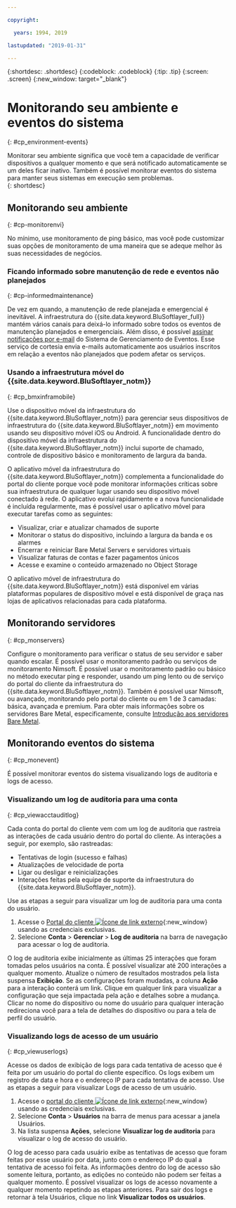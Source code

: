 ```yaml
---

copyright:

  years: 1994, 2019

lastupdated: "2019-01-31"

---
```


{:shortdesc: .shortdesc}
{:codeblock: .codeblock}
{:tip: .tip}
{:screen: .screen}
{:new_window: target="_blank"}


# Monitorando seu ambiente e eventos do sistema
{: #cp_environment-events}

Monitorar seu ambiente significa que você tem a capacidade de verificar dispositivos a qualquer momento e que será notificado automaticamente se um deles ficar inativo. Também é possível monitorar eventos do sistema para manter seus sistemas em execução sem problemas.  
{: shortdesc}

## Monitorando seu ambiente
{: #cp-monitorenvi}

No mínimo, use monitoramento de ping básico, mas você pode customizar suas opções de monitoramento de uma maneira que se adeque melhor às suas necessidades de negócios.

### Ficando informado sobre manutenção de rede e eventos não planejados
{: #cp-informedmaintenance}

De vez em quando, a manutenção de rede planejada e emergencial é inevitável. A infraestrutura do {{site.data.keyword.BluSoftlayer_full}} mantém vários canais para deixá-lo informado sobre todos os eventos de manutenção planejados e emergenciais. Além disso, é possível [assinar notificações por e-mail](/docs/customer-portal?topic=customer-portal-cp_bpnotifications#cp_bpnotifications) do Sistema de Gerenciamento de Eventos. Esse serviço de cortesia envia e-mails automaticamente aos usuários inscritos em relação a eventos não planejados que podem afetar os serviços.

### Usando a infraestrutura móvel do {{site.data.keyword.BluSoftlayer_notm}}
{: #cp_bmxinframobile}

Use o dispositivo móvel da infraestrutura do {{site.data.keyword.BluSoftlayer_notm}} para gerenciar seus dispositivos de infraestrutura do {{site.data.keyword.BluSoftlayer_notm}} em movimento usando seu dispositivo móvel iOS ou Android. A funcionalidade dentro do dispositivo móvel da infraestrutura do {{site.data.keyword.BluSoftlayer_notm}} inclui suporte de chamado, controle de dispositivo básico e monitoramento de largura da banda.

O aplicativo móvel da infraestrutura do {{site.data.keyword.BluSoftlayer_notm}} complementa a funcionalidade do portal do cliente porque você pode monitorar informações críticas sobre sua infraestrutura de qualquer lugar usando seu dispositivo móvel conectado à rede. O aplicativo evolui rapidamente e a nova funcionalidade é incluída regularmente, mas é possível usar o aplicativo móvel para executar tarefas como as seguintes:
  * Visualizar, criar e atualizar chamados de suporte
  * Monitorar o status do dispositivo, incluindo a largura da banda e os alarmes
  * Encerrar e reiniciar Bare Metal Servers e servidores virtuais
  * Visualizar faturas de contas e fazer pagamentos únicos
  * Acesse e examine o conteúdo armazenado no Object Storage

O aplicativo móvel de infraestrutura do {{site.data.keyword.BluSoftlayer_notm}} está disponível em várias plataformas populares de dispositivo móvel e está disponível de graça nas lojas de aplicativos relacionadas para cada plataforma.

## Monitorando servidores
{: #cp_monservers}

Configure o monitoramento para verificar o status de seu servidor e saber quando escalar. É possível usar o monitoramento padrão ou serviços de monitoramento Nimsoft. É possível usar o monitoramento padrão ou básico no método executar ping e responder, usando um ping lento ou de serviço do portal do cliente da infraestrutura do {{site.data.keyword.BluSoftlayer_notm}}. Também é possível usar Nimsoft, ou avançado, monitorando pelo portal do cliente ou em 1 de 3 camadas: básica, avançada e premium. Para obter mais informações sobre os servidores Bare Metal, especificamente, consulte [Introdução aos servidores Bare Metal](/docs/bare-metal?topic=bare-metal-getting-started#getting-started).

## Monitorando eventos do sistema
{: #cp_monevent}

É possível monitorar eventos do sistema visualizando logs de auditoria e logs de acesso.

### Visualizando um log de auditoria para uma conta
{: #cp_viewacctauditlog}

Cada conta do portal do cliente vem com um log de auditoria que rastreia as interações de cada usuário dentro do portal do cliente. As interações a seguir, por exemplo, são rastreadas:
  * Tentativas de login (sucesso e falhas)
  * Atualizações de velocidade de porta
  * Ligar ou desligar e reinicializações
  * Interações feitas pela equipe de suporte da infraestrutura do {{site.data.keyword.BluSoftlayer_notm}}.

Use as etapas a seguir para visualizar um log de auditoria para uma conta do usuário.

1. Acesse o [Portal do cliente ![Ícone de link externo](../icons/launch-glyph.svg)](https://control.softlayer.com/){:new_window} usando as credenciais exclusivas.
2. Selecione **Conta** > **Gerenciar** > **Log de auditoria** na barra de navegação para acessar o log de auditoria.

O log de auditoria exibe inicialmente as últimas 25 interações que foram tomadas pelos usuários na conta. É possível visualizar até 200 interações a qualquer momento. Atualize o número de resultados mostrados pela lista suspensa **Exibição**. Se as configurações foram mudadas, a coluna **Ação** para a interação conterá um link. Clique em qualquer link para visualizar a configuração que seja impactada pela ação e detalhes sobre a mudança. Clicar no nome do dispositivo ou nome do usuário para qualquer interação redireciona você para a tela de detalhes do dispositivo ou para a tela de perfil do usuário.

### Visualizando logs de acesso de um usuário
{: #cp_viewuserlogs}

Acesse os dados de exibição de logs para cada tentativa de acesso que é feita por um usuário do portal do cliente específico. Os logs exibem um registro de data e hora e o endereço IP para cada tentativa de acesso. Use as etapas a seguir para visualizar Logs de acesso de um usuário.

1. Acesse o [portal do cliente ![Ícone de link externo](../icons/launch-glyph.svg)](https://control.softlayer.com/){:new_window} usando as credenciais exclusivas.
2. Selecione **Conta** > **Usuários** na barra de menus para acessar a janela Usuários.
3. Na lista suspensa **Ações**, selecione **Visualizar log de auditoria** para visualizar o log de acesso do usuário.

O log de acesso para cada usuário exibe as tentativas de acesso que foram feitas por esse usuário por data, junto com o endereço IP do qual a tentativa de acesso foi feita. As informações dentro do log de acesso são somente leitura, portanto, as edições no conteúdo não podem ser feitas a qualquer momento. É possível visualizar os logs de acesso novamente a qualquer momento repetindo as etapas anteriores. Para sair dos logs e retornar à tela Usuários, clique no link **Visualizar todos os usuários**.
